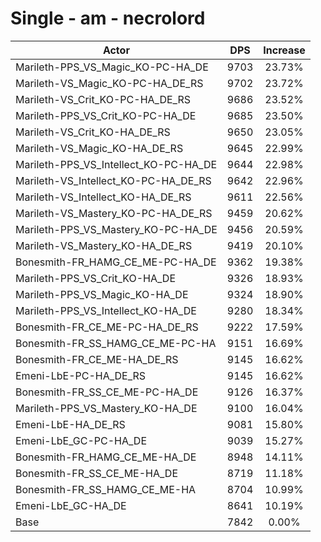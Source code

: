 # Single - am - necrolord
| Actor | DPS | Increase |
|---|:---:|:---:|
|Marileth-PPS_VS_Magic_KO-PC-HA_DE|9703|23.73%|
|Marileth-VS_Magic_KO-PC-HA_DE_RS|9702|23.72%|
|Marileth-VS_Crit_KO-PC-HA_DE_RS|9686|23.52%|
|Marileth-PPS_VS_Crit_KO-PC-HA_DE|9685|23.50%|
|Marileth-VS_Crit_KO-HA_DE_RS|9650|23.05%|
|Marileth-VS_Magic_KO-HA_DE_RS|9645|22.99%|
|Marileth-PPS_VS_Intellect_KO-PC-HA_DE|9644|22.98%|
|Marileth-VS_Intellect_KO-PC-HA_DE_RS|9642|22.96%|
|Marileth-VS_Intellect_KO-HA_DE_RS|9611|22.56%|
|Marileth-VS_Mastery_KO-PC-HA_DE_RS|9459|20.62%|
|Marileth-PPS_VS_Mastery_KO-PC-HA_DE|9456|20.59%|
|Marileth-VS_Mastery_KO-HA_DE_RS|9419|20.10%|
|Bonesmith-FR_HAMG_CE_ME-PC-HA_DE|9362|19.38%|
|Marileth-PPS_VS_Crit_KO-HA_DE|9326|18.93%|
|Marileth-PPS_VS_Magic_KO-HA_DE|9324|18.90%|
|Marileth-PPS_VS_Intellect_KO-HA_DE|9280|18.34%|
|Bonesmith-FR_CE_ME-PC-HA_DE_RS|9222|17.59%|
|Bonesmith-FR_SS_HAMG_CE_ME-PC-HA|9151|16.69%|
|Bonesmith-FR_CE_ME-HA_DE_RS|9145|16.62%|
|Emeni-LbE-PC-HA_DE_RS|9145|16.62%|
|Bonesmith-FR_SS_CE_ME-PC-HA_DE|9126|16.37%|
|Marileth-PPS_VS_Mastery_KO-HA_DE|9100|16.04%|
|Emeni-LbE-HA_DE_RS|9081|15.80%|
|Emeni-LbE_GC-PC-HA_DE|9039|15.27%|
|Bonesmith-FR_HAMG_CE_ME-HA_DE|8948|14.11%|
|Bonesmith-FR_SS_CE_ME-HA_DE|8719|11.18%|
|Bonesmith-FR_SS_HAMG_CE_ME-HA|8704|10.99%|
|Emeni-LbE_GC-HA_DE|8641|10.19%|
|Base|7842|0.00%|
